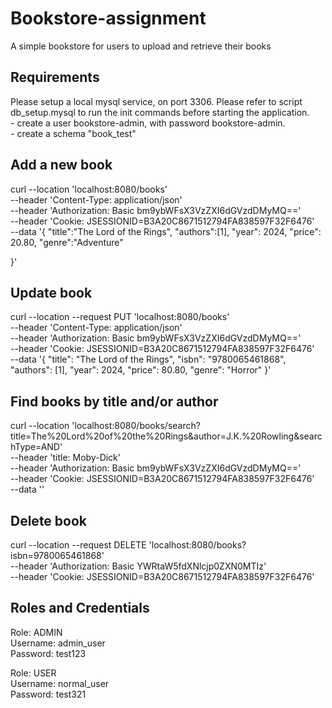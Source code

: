 # Bookstore-assignment
A simple bookstore for users to upload and retrieve their books

## Requirements ##
Please setup a local mysql service, on port 3306.
Please refer to script db_setup.mysql to run the init commands before starting the application. \
	- create a user bookstore-admin, with password bookstore-admin. \
	- create a schema "book_test" 

## Add a new book ##
curl --location 'localhost:8080/books' \
--header 'Content-Type: application/json' \
--header 'Authorization: Basic bm9ybWFsX3VzZXI6dGVzdDMyMQ==' \
--header 'Cookie: JSESSIONID=B3A20C8671512794FA838597F32F6476' \
--data '{
    "title":"The Lord of the Rings",
    "authors":[1],
    "year": 2024,
    "price": 20.80,
    "genre":"Adventure"

}'

## Update book ##
curl --location --request PUT 'localhost:8080/books' \
--header 'Content-Type: application/json' \
--header 'Authorization: Basic bm9ybWFsX3VzZXI6dGVzdDMyMQ==' \
--header 'Cookie: JSESSIONID=B3A20C8671512794FA838597F32F6476' \
--data '{
    "title": "The Lord of the Rings",
    "isbn": "9780065461868",
    "authors": [1],
    "year": 2024,
    "price": 80.80,
    "genre": "Horror"
}'
## Find books by title and/or author ##
curl --location 'localhost:8080/books/search?title=The%20Lord%20of%20the%20Rings&author=J.K.%20Rowling&searchType=AND' \
--header 'title: Moby-Dick' \
--header 'Authorization: Basic bm9ybWFsX3VzZXI6dGVzdDMyMQ==' \
--header 'Cookie: JSESSIONID=B3A20C8671512794FA838597F32F6476' \
--data ''

## Delete book ##
curl --location --request DELETE 'localhost:8080/books?isbn=9780065461868' \
--header 'Authorization: Basic YWRtaW5fdXNlcjp0ZXN0MTIz' \
--header 'Cookie: JSESSIONID=B3A20C8671512794FA838597F32F6476'


## Roles and Credentials ##
Role: ADMIN \
Username: admin_user \
Password: test123

Role: USER \
Username: normal_user \
Password: test321
